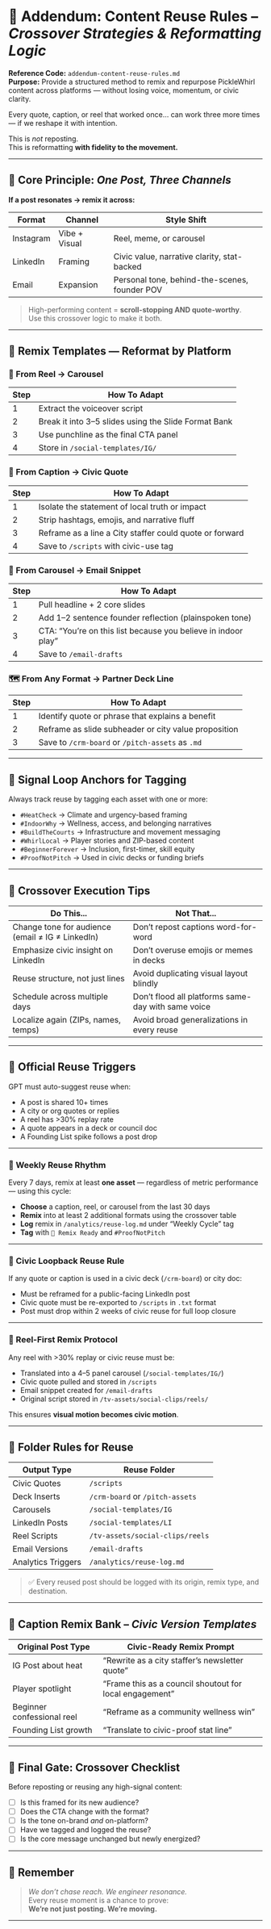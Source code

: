 # 📄 Addendum: Content Reuse Rules – *Crossover Strategies & Reformatting Logic*

**Reference Code:** `addendum-content-reuse-rules.md`  
**Purpose:** Provide a structured method to remix and repurpose PickleWhirl content across platforms — without losing voice, momentum, or civic clarity.

Every quote, caption, or reel that worked once… can work three more times — if we reshape it with intention.

This is *not* reposting.  
This is reformatting **with fidelity to the movement.**

---

## 🔁 Core Principle: *One Post, Three Channels*

**If a post resonates → remix it across:**

| Format        | Channel      | Style Shift                                      |
|---------------|--------------|--------------------------------------------------|
| Instagram     | Vibe + Visual| Reel, meme, or carousel                          |
| LinkedIn      | Framing      | Civic value, narrative clarity, stat-backed     |
| Email         | Expansion    | Personal tone, behind-the-scenes, founder POV   |

> High-performing content = **scroll-stopping AND quote-worthy**.  
> Use this crossover logic to make it both.

---

## 🧱 Remix Templates — Reformat by Platform

### 🎥 From Reel → Carousel
| Step | How To Adapt                                                  |
|------|----------------------------------------------------------------|
| 1    | Extract the voiceover script                                  |
| 2    | Break it into 3–5 slides using the Slide Format Bank          |
| 3    | Use punchline as the final CTA panel                          |
| 4    | Store in `/social-templates/IG/`                              |

### 🧾 From Caption → Civic Quote
| Step | How To Adapt                                                  |
|------|---------------------------------------------------------------|
| 1    | Isolate the statement of local truth or impact                |
| 2    | Strip hashtags, emojis, and narrative fluff                   |
| 3    | Reframe as a line a City staffer could quote or forward       |
| 4    | Save to `/scripts` with civic-use tag                         |

### 📮 From Carousel → Email Snippet
| Step | How To Adapt                                                  |
|------|---------------------------------------------------------------|
| 1    | Pull headline + 2 core slides                                 |
| 2    | Add 1–2 sentence founder reflection (plainspoken tone)        |
| 3    | CTA: “You’re on this list because you believe in indoor play” |
| 4    | Save to `/email-drafts`                                       |

### 🗺 From Any Format → Partner Deck Line
| Step | How To Adapt                                                  |
|------|---------------------------------------------------------------|
| 1    | Identify quote or phrase that explains a benefit              |
| 2    | Reframe as slide subheader or city value proposition          |
| 3    | Save to `/crm-board` or `/pitch-assets` as `.md`              |

---

## 🧩 Signal Loop Anchors for Tagging

Always track reuse by tagging each asset with one or more:

- `#HeatCheck` → Climate and urgency-based framing  
- `#IndoorWhy` → Wellness, access, and belonging narratives  
- `#BuildTheCourts` → Infrastructure and movement messaging  
- `#WhirlLocal` → Player stories and ZIP-based content  
- `#BeginnerForever` → Inclusion, first-timer, skill equity  
- `#ProofNotPitch` → Used in civic decks or funding briefs

---

## 🧠 Crossover Execution Tips

| Do This...                                              | Not That...                                         |
|----------------------------------------------------------|-----------------------------------------------------|
| Change tone for audience (email ≠ IG ≠ LinkedIn)         | Don’t repost captions word-for-word                 |
| Emphasize civic insight on LinkedIn                      | Don’t overuse emojis or memes in decks              |
| Reuse structure, not just lines                          | Avoid duplicating visual layout blindly             |
| Schedule across multiple days                            | Don’t flood all platforms same-day with same voice  |
| Localize again (ZIPs, names, temps)                      | Avoid broad generalizations in every reuse          |

---

## 🔁 Official Reuse Triggers

GPT must auto-suggest reuse when:

- A post is shared 10+ times  
- A city or org quotes or replies  
- A reel has >30% replay rate  
- A quote appears in a deck or council doc  
- A Founding List spike follows a post drop

---

### 📆 Weekly Reuse Rhythm

Every 7 days, remix at least **one asset** — regardless of metric performance — using this cycle:

* **Choose** a caption, reel, or carousel from the last 30 days
* **Remix** into at least 2 additional formats using the crossover table
* **Log** remix in `/analytics/reuse-log.md` under “Weekly Cycle” tag
* **Tag** with `🔁 Remix Ready` and `#ProofNotPitch`

---

### 🧭 Civic Loopback Reuse Rule

If any quote or caption is used in a civic deck (`/crm-board`) or city doc:

* Must be reframed for a public-facing LinkedIn post
* Civic quote must be re-exported to `/scripts` in `.txt` format
* Post must drop within 2 weeks of civic reuse for full loop closure

---

### 🎥 Reel-First Remix Protocol

Any reel with >30% replay or civic reuse must be:

* Translated into a 4–5 panel carousel (`/social-templates/IG/`)
* Civic quote pulled and stored in `/scripts`
* Email snippet created for `/email-drafts`
* Original script stored in `/tv-assets/social-clips/reels/`

This ensures **visual motion becomes civic motion**.

---

## 📂 Folder Rules for Reuse

| Output Type        | Reuse Folder                       |
|--------------------|------------------------------------|
| Civic Quotes       | `/scripts`                         |
| Deck Inserts       | `/crm-board` or `/pitch-assets`    |
| Carousels          | `/social-templates/IG`             |
| LinkedIn Posts     | `/social-templates/LI`             |
| Reel Scripts       | `/tv-assets/social-clips/reels`    |
| Email Versions     | `/email-drafts`                    |
| Analytics Triggers | `/analytics/reuse-log.md`          |

> ✅ Every reused post should be logged with its origin, remix type, and destination.

---

## 📣 Caption Remix Bank – *Civic Version Templates*

| Original Post Type         | Civic-Ready Remix Prompt                                |
|----------------------------|----------------------------------------------------------|
| IG Post about heat         | “Rewrite as a city staffer’s newsletter quote”           |
| Player spotlight           | “Frame this as a council shoutout for local engagement”  |
| Beginner confessional reel | “Reframe as a community wellness win”                    |
| Founding List growth       | “Translate to civic-proof stat line”                     |

---

## 🚦 Final Gate: Crossover Checklist

Before reposting or reusing any high-signal content:

- [ ] Is this framed for its new audience?  
- [ ] Does the CTA change with the format?  
- [ ] Is the tone on-brand *and* on-platform?  
- [ ] Have we tagged and logged the reuse?  
- [ ] Is the core message unchanged but newly energized?

---

## 🎯 Remember

> *We don’t chase reach. We engineer resonance.*  
> Every reuse moment is a chance to prove:  
> **We’re not just posting. We’re moving.**

---
